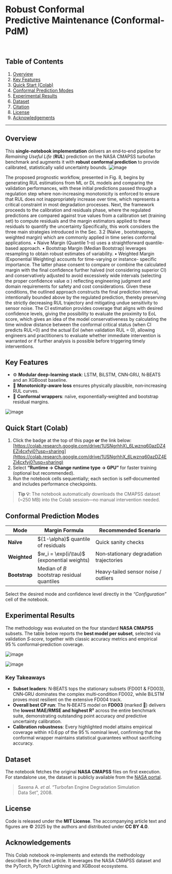 # Robust Conformal Predictive Maintenance (Conformal‑PdM)

    


## Table of Contents

1. [Overview](#overview)
2. [Key Features](#key-features)
3. [Quick Start (Colab)](#quick-start-colab)
4. [Conformal Prediction Modes](#conformal-prediction-modes)
5. [Experimental Results](#experimental-results)
6. [Dataset](#dataset)
7. [Citation](#citation)
8. [License](#license)
9. [Acknowledgements](#acknowledgements)

---

## Overview

This **single‑notebook implementation** delivers an end‑to‑end pipeline for *Remaining Useful Life* (**RUL**) prediction on the NASA CMAPSS turbofan benchmark and augments it with **robust conformal prediction** to provide calibrated, statistically valid uncertainty bounds.
![image](https://github.com/user-attachments/assets/f6a333f6-1143-40bf-8f1b-2de6ef143afd)

The proposed prognostic workflow, presented in Fig. 8, begins by generating RUL 
estimations from ML or DL models and comparing the validation performances, with these 
initial predictions passed through a regulation step where non-increasing monotonicity is 
enforced to ensure that RUL does not inappropriately increase over time, which represents 
a critical constraint in most degradation processes. 
Next, the framework proceeds to the calibration and residuals phase, where the 
regulated predictions are compared against true values from a calibration set (training set) 
to compute residuals and the margin estimators applied to these residuals to quantify the 
uncertainty Specifically, this work considers the three main strategies introduced in the 
Sec. 3.2 (Naïve , bootstrapping, weighted margin) which are commonly applied in time 
series conformal applications. 
• Naive Margin (Quantile 1-α) uses a straightforward quantile-based approach. 
• Bootstrap Margin (Median Bootstrap) leverages resampling to obtain robust estimates 
of variability. 
• Weighted Margin (Exponential Weighting) accounts for time-varying or instance- 
specific importance. 
The latter phase consent to compare or combine the calculated margin with the 
final confidence further halved (not considering superior CI) and conservatively adjusted 
to avoid excessively wide intervals (selecting the proper confidence value α ) reflecting 
engineering judgment and domain requirements for safety and cost considerations. Given 
these conditions, the outlined approach constructs the final prediction interval, intentionally 
bounded above by the regulated prediction, thereby preserving the strictly decreasing RUL 
trajectory and mitigating undue sensitivity to sensor noise. The CI estimation provides 
coverage that aligns with desired confidence levels, giving the possibility to evaluate the 
proximity to EoL score, which gives an idea of the model conservativeness by calculating 
the time window distance between the conformal critical status (when CI predicts RUL=0) 
and the actual Eol (when validation RUL = 0), allowing engineers and practitioners to 
evaluate whether immediate intervention is warranted or if further analysis is possible 
before triggering timely interventions.


## Key Features

* ⚙️ **Modular deep‑learning stack**: LSTM, BiLSTM, CNN‑GRU, N‑BEATS and an XGBoost baseline.
* 🎯 **Monotonicity‑aware loss** ensures physically plausible, non‑increasing RUL curves.
* 📏 **Conformal wrappers**: naïve, exponentially‑weighted and bootstrap residual margins.

![image](https://github.com/user-attachments/assets/b4dca189-6277-48c9-b856-631dd22ab829)


## Quick Start (Colab)

1. Click the badge at the top of this page **or** the link below:
   [https://colab.research.google.com/drive/1USNgrhhX\_6Lwznq60azDZ4EZi4cxfyj0?usp=sharing](https://colab.research.google.com/drive/1USNgrhhX_6Lwznq60azDZ4EZi4cxfyj0?usp=sharing)
2. Select **“Runtime → Change runtime type → GPU”** for faster training (optional but recommended).
3. Run the notebook cells sequentially; each section is self‑documented and includes performance checkpoints.

> **Tip 💡**: The notebook automatically downloads the CMAPSS dataset (\~250 MB) into the Colab session—no manual intervention needed.

## Conformal Prediction Modes

| Mode          | Margin Formula                                | Recommended Scenario                    |
| ------------- | --------------------------------------------- | --------------------------------------- |
| **Naïve**     | \$(1-\alpha)\$ quantile of residuals          | Quick sanity checks                     |
| **Weighted**  | \$w\_i = \exp(i/\tau)\$ (exponential weights) | Non‑stationary degradation trajectories |
| **Bootstrap** | Median of *B* bootstrap residual quantiles    | Heavy‑tailed sensor noise / outliers    |

Select the desired mode and confidence level directly in the *“Configuration”* cell of the notebook.

## Experimental Results

The methodology was evaluated on the four standard **NASA CMAPSS** subsets. The table below reports the **best model per subset**, selected via validation *S‑score*, together with classic accuracy metrics and empirical 95 % conformal‑prediction coverage.

![image](https://github.com/user-attachments/assets/a29d9371-4d70-4687-992b-083b313b95d0)

![image](https://github.com/user-attachments/assets/bd1252bf-6b2d-4028-b059-a95e158b4b75)

### Key Takeaways

* **Subset leaders**: N‑BEATS tops the stationary subsets (FD001 & FD003), CNN‑GRU dominates the complex multi‑condition FD002, while BiLSTM proves most resilient on the extensive FD004 track.
* **Overall best CP run**: The N‑BEATS model on **FD003** (marked 💎) delivers the **lowest MAE/RMSE and highest R²** across the entire benchmark suite, demonstrating outstanding point accuracy *and* predictive uncertainty calibration.
* **Calibration robustness**: Every highlighted model attains empirical coverage within ±0.6 pp of the 95 % nominal level, confirming that the conformal wrapper maintains statistical guarantees without sacrificing accuracy.

## Dataset

The notebook fetches the original **NASA CMAPSS** files on first execution. For standalone use, the dataset is publicly available from the [NASA portal](https://data.nasa.gov/).

> Saxena A. *et al.* “Turbofan Engine Degradation Simulation Data Set”, 2008.



## License

Code is released under the **MIT License**. The accompanying article text and figures are © 2025 by the authors and distributed under **CC BY 4.0**.

## Acknowledgements

This Colab notebook re‑implements and extends the methodology described in the cited article. It leverages the NASA CMAPSS dataset and the PyTorch, PyTorch Lightning and XGBoost ecosystems.
